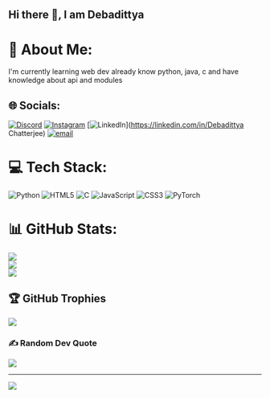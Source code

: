 ## Hi there 👋, I am Debadittya

# 💫 About Me:
I'm currently learning web dev already know python, java, c and have knowledge about api and modules


## 🌐 Socials:
[![Discord](https://img.shields.io/badge/Discord-%237289DA.svg?logo=discord&logoColor=white)](https://discord.gg/https://discord.gg/haXmECPE) [![Instagram](https://img.shields.io/badge/Instagram-%23E4405F.svg?logo=Instagram&logoColor=white)](https://instagram.com/mr.untitle.d) [![LinkedIn](https://img.shields.io/badge/LinkedIn-%230077B5.svg?logo=linkedin&logoColor=white)](https://linkedin.com/in/Debadittya Chatterjee) [![email](https://img.shields.io/badge/Email-D14836?logo=gmail&logoColor=white)](mailto:debadittyachatterjee7@gmail.com) 

# 💻 Tech Stack:
![Python](https://img.shields.io/badge/python-3670A0?style=for-the-badge&logo=python&logoColor=ffdd54) ![HTML5](https://img.shields.io/badge/html5-%23E34F26.svg?style=for-the-badge&logo=html5&logoColor=white) ![C](https://img.shields.io/badge/c-%2300599C.svg?style=for-the-badge&logo=c&logoColor=white) ![JavaScript](https://img.shields.io/badge/javascript-%23323330.svg?style=for-the-badge&logo=javascript&logoColor=%23F7DF1E) ![CSS3](https://img.shields.io/badge/css3-%231572B6.svg?style=for-the-badge&logo=css3&logoColor=white) ![PyTorch](https://img.shields.io/badge/PyTorch-%23EE4C2C.svg?style=for-the-badge&logo=PyTorch&logoColor=white)
# 📊 GitHub Stats:
![](https://github-readme-stats.vercel.app/api?username=Deba-constructs&theme=dark&hide_border=true&include_all_commits=true&count_private=false)<br/>
![](https://nirzak-streak-stats.vercel.app/?user=Deba-constructs&theme=dark&hide_border=true)<br/>
![](https://github-readme-stats.vercel.app/api/top-langs/?username=Deba-constructs&theme=dark&hide_border=true&include_all_commits=true&count_private=false&layout=compact)

## 🏆 GitHub Trophies
![](https://github-profile-trophy.vercel.app/?username=Deba-constructs&theme=tokyonight&no-frame=true&no-bg=true&margin-w=4)

### ✍️ Random Dev Quote
![](https://quotes-github-readme.vercel.app/api?type=horizontal&theme=radical)

---
[![](https://visitcount.itsvg.in/api?id=Deba-constructs&icon=0&color=0)](https://visitcount.itsvg.in)

<!-- Proudly created with GPRM ( https://gprm.itsvg.in ) -->

<!--
**Deba-constructs/Deba-constructs** is a ✨ _special_ ✨ repository because its `README.md` (this file) appears on your GitHub profile.

Here are some ideas to get you started:

- 🔭 I’m currently working on ...
- 🌱 I’m currently learning ...
- 👯 I’m looking to collaborate on ...
- 🤔 I’m looking for help with ...
- 💬 Ask me about ...
- 📫 How to reach me: ...
- 😄 Pronouns: ...
- ⚡ Fun fact: ...
-->
